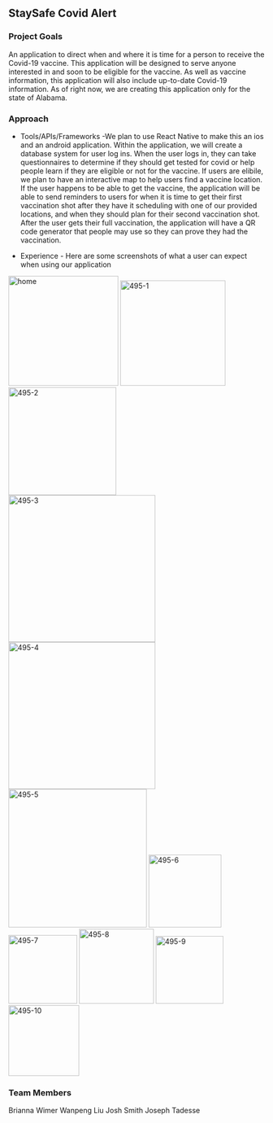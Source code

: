 ## StaySafe Covid Alert

### Project Goals
An application to direct when and where it is time for a person to receive the Covid-19 vaccine. This application will be designed to serve anyone interested in and soon to be eligible for the vaccine. As well as vaccine information, this application will also include up-to-date Covid-19 information. As of right now, we are creating this application only for the state of Alabama.

### Approach
* Tools/APIs/Frameworks
  -We plan to use React Native to make this an ios and an android application. Within the application, we will create a database system for user log ins. When the user logs in, they can take questionnaires to determine if they should get tested for covid or help people learn if they are eligible or not for the vaccine. If users are elibile, we plan to have an interactive map to help users find a vaccine location. If the user happens to be able to get the vaccine, the application will be able to send reminders to users for when it is time to get their first vaccination shot after they have it scheduling with one of our provided locations, and when they should plan for their second vaccination shot. After the user gets their full vaccination, the application will have a QR code generator that people may use so they can prove they had the vaccination. 
  
* Experience - Here are some screenshots of what a user can expect when using our application
<img width="216" alt="home" src="https://user-images.githubusercontent.com/62617888/107789377-1d689280-6d17-11eb-807e-b4067ed82bb2.png">
<img width="207" alt="495-1" src="https://user-images.githubusercontent.com/62617888/107788618-39b7ff80-6d16-11eb-8e0a-657bc37b0d54.png">
<img width="212" alt="495-2" src="https://user-images.githubusercontent.com/62617888/107788638-3e7cb380-6d16-11eb-96fd-3ab4a1851d3e.png">
<img width="289" alt="495-3" src="https://user-images.githubusercontent.com/62617888/107788645-4177a400-6d16-11eb-9fdf-d3bfaebb1438.png">
<img width="289" alt="495-4" src="https://user-images.githubusercontent.com/62617888/107788653-44729480-6d16-11eb-97e2-a7acd54bed02.png">
<img width="272" alt="495-5" src="https://user-images.githubusercontent.com/62617888/107788658-46d4ee80-6d16-11eb-9893-46495bf87a14.png">
<img width="143" alt="495-6" src="https://user-images.githubusercontent.com/62617888/107788662-49374880-6d16-11eb-83db-15b22e8bd61a.png">
<img width="135" alt="495-7" src="https://user-images.githubusercontent.com/62617888/107788675-4ccacf80-6d16-11eb-910e-30bceb86ddb4.png">
<img width="147" alt="495-8" src="https://user-images.githubusercontent.com/62617888/107788679-4fc5c000-6d16-11eb-9579-de595cebf247.png">
<img width="133" alt="495-9" src="https://user-images.githubusercontent.com/62617888/107788709-56ecce00-6d16-11eb-8dbe-5289804445c5.png">
<img width="139" alt="495-10" src="https://user-images.githubusercontent.com/62617888/107788737-5f450900-6d16-11eb-9cbe-562dda93f044.png">


### Team Members
Brianna Wimer
Wanpeng Liu
Josh Smith
Joseph Tadesse

